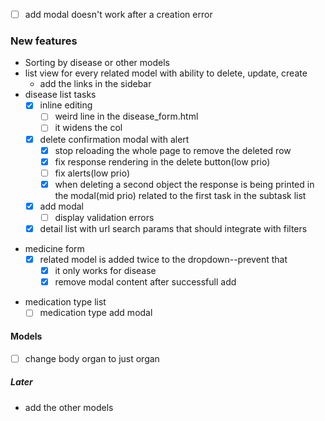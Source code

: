 - [ ] add modal doesn't work after a creation error
      
      
### New features
- Sorting by disease or other models
- list view for every related model with ability to delete, update, create
	- add the links in the sidebar
- disease list tasks
	 - [x]  inline editing
		 - [ ] weird line in the disease_form.html
		 - [ ] it widens the col
	 - [x] delete confirmation modal with alert
		 - [x] stop reloading the whole page to remove the deleted row
		 - [x] fix response rendering in the delete button(low prio)
		 - [ ] fix alerts(low prio)
		 - [x] when deleting a second object the response is being printed in the modal(mid prio) related to the first task in the subtask list
	 - [x] add modal
		 - [ ] display validation errors
	 - [x] detail list with url search params that should integrate with filters
* medicine form
	 - [x] related model is added twice to the dropdown--prevent that
		 - [x] it only works for disease
		 - [x] remove modal content after successfull add
- medication type list
	- [ ]  medication type add modal

#### Models
- [ ] change body organ to just organ
##### Later
* add the other models 